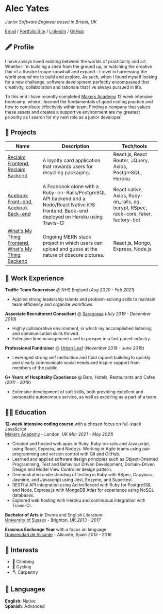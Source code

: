 # Alec Yates

_Junior Software Engineer based in Bristol, UK_ <br>

[Email](mailto:alecyates94@gmail.com) / [Portfolio Site](https://yates101.github.io/) / [LinkedIn](https://www.linkedin.com/in/alec-yates-41957618b/) / [GitHub](https://github.com/Yates101)
  
## 🖋️ Profile

I have always loved existing between the worlds of practicality and art. Whether I'm building a shed from the ground up, or watching the creative flair of a theatre troupe snowball and expand - I revel in harnessing the world around me to build and explore. As such, when I found myself looking for a new challenge, software development perfectly encompassed that creativity, collaboration and rationale that I've always pursued in life.

To this end I have recently completed [Makers Academy](https://github.com/makersacademy) 12 week intensive bootcamp, where I learned the fundamentals of good coding practice and how to contribute effectively within team. Finding a company that values these assets and creates a supportive environment are my greatest prioority as I search for my next role as a junior developer.

## 📂 Projects 

| Name                         | Description       | Tech/tools        |
| ---------------------------- | ----------------- | ----------------- |
| [Reclaim Frontend](https://github.com/jackmcc08/ladz-reclaim-react-fe), [Reclaim Backend](https://github.com/willspencer16/reclaim_api) | A loyalty card application that rewards users for recycling packaging. | React.js, React Router, JQuery, Axios, PostgreSQL, Heroku
| [Acebook Front-end](https://github.com/Yates101/Insert-Team-Name-react-native), [Acebook Back-end](https://github.com/StuBehan/acebook-insert-team-name-here) | A Facebook clone with a Ruby-on-Rails/PostgreSQL API backend and a Node/React Native iOS frontend. Back-end deployed on Heroku using Travis-CI | React native, Axios, Ruby-on_rails, pg, bcrypt, RSpec, rack-cors, faker, factory-bot |
| [What's My Thing Frontend](https://github.com/denriquem/whatsMyThing), [What's My Thing Backend](https://github.com/Yates101/WhatsMyThing-BackEnd) | Ongoing MERN stack project in which users can upload and guess at the nature of obscure pictures. | React.js, Mongo, Express, Node.js |

## 📝 Work Experience

**Traffic Team Supervisor** @ NHS England (_Aug 2020 - Feb 2021_)
- Applied strong leadership talents and problem-solving skills to maintain team efficiency and organize workflows.

**Associate Recruitment Consultant** @ [Saragossa](https://saragossa.co.uk/) (_July 2019 - December 2019_)
- Highly collaborative environment, in which my accomplished listening and communication skills thrived.
- Extensive time management used to prosper in a fast paced industry.

**Professional Fundraiser** @ [Urban Leaf](https://urbanleaf.co.uk/) (_November 2018 - June 2019_)
- Leveraged strong self motivation and fluid rapport building to quickly and clearly communicate social needs and inspire support from members of the public.

**6+ Years of Hospitality Experience** @ Bars, Hotels, Restaurants and Cafes (_2011 - 2019_)
- Extensive development of soft skills, both providing excellent and personable autonomous service, as well as excelling as a part of a team.

## 👨‍🎓 Education

**12-week intensive coding course** with a chosen focus on full-stack JavaScript <br>
[Makers Academy](https://makers.tech/) - London, UK _Mar 2021 - May 2021)_ <br>
- Created and hosted web apps in Ruby, Ruby-on-rails and Javascript, using React, Express, and Node.js. Working in Agile teams using pair programming and version control with Git and GitHub. 
- Learned and applied software design principles such as Object-Oriented Programming, Test and Behaviour Driven Development, Domain-Driven Design and  Model View Controller design pattern.
- Demonstrated understanding of testing in Ruby with RSpec, Capybara, Jasmine, and Javascript using Jest, Enzyme, and Supertest.
- RESTful API integration using ActiveRecord with Ruby for PostgreSQL and Node, Express.js with MongoDB Atlas for experience using NoSQL databases.
- Explored web hosting with Heroku and continuous integration with Travis-CI.

**Bachelor of Arts** in Drama and English Literature <br>
[University of Sussex](https://www.sussex.ac.uk/) - Brighton, UK _2013 - 2017_ <br>

**Erasmus Exchange Year** with a focus on language <br>
[Universidad de Alicante](https://www.ua.es/) - Alicante, Spain _2015 - 2016_ <br>

## 🤔 Interests

- 🧗 Climbing
- 🚴 Cycling
- 🪓 Carpentry

## 💬 Languages

**English**: Native <br>
**Spanish**: Advanced
